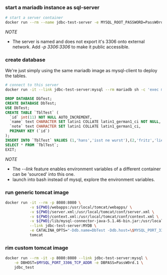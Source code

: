 
### start a mariadb instance as sql-server
```bash
# start a server container
docker run --rm --name jdbc-test-server -e MYSQL_ROOT_PASSWORD=PassW0rd.1 -d mariadb
```
> 
*NOTE*
- The server is named and does not export it's 3306 onto external network. Add _-p 3306:3306_ to make it public accessible.
>
### create database
We're just simply using the same mariadb image as mysql-client to deploy the tables. 
```bash
# connect to this server
docker run -it --link jdbc-test-server:mysql --rm mariadb sh -c 'exec mysql -h"$MYSQL_PORT_3306_TCP_ADDR" -P"$MYSQL_PORT_3306_TCP_PORT" -uroot -p"$MYSQL_ENV_MYSQL_ROOT_PASSWORD"'
```
```sql
DROP DATABASE DbTest;
CREATE DATABASE DbTest;
USE DbTest;
CREATE TABLE `TblTest` (
  `id` int(11) NOT NULL AUTO_INCREMENT,
  `name` text CHARACTER SET latin1 COLLATE latin1_german1_ci NOT NULL,
  `note` text CHARACTER SET latin1 COLLATE latin1_german1_ci,
  PRIMARY KEY (`id`)
);
INSERT INTO `TblTest` VALUES (1,'hans','isst ne wurst'),(2,'fritz','liebt fisch'),(3,'peter','\'\''),(4,'that guy','\'\'');
SELECT * FROM `TblTest`;
EXIT;
```
>
*NOTE*
- The _--link_ feature enables environment variables of a different container can be 'sourced' into this one.
- launch into bash instead of mysql, explore the environment variables.
>

### run generic tomcat image
```bash
docker run -it --rm -p 8080:8080 \
           -v ${PWD}/webapps:/usr/local/tomcat/webapps/ \
           -v ${PWD}/server.xml:/usr/local/tomcat/conf/server.xml \
           -v ${PWD}/context.xml:/usr/local/tomcat/conf/context.xml \
           -v ${PWD}/lib/mysql-connector-java-5.1.46-bin.jar:/usr/local/tomcat/lib/myslq.jar \
           --link jdbc-test-server:MYDB \
           -e CATALINA_OPTS="-Ddb.name=DbTest -Ddb.host=\$MYSQL_PORT_3306_TCP_ADDR:\$MYSQL_PORT_3306_TCP_PORT -Ddb.user=root -Ddb.pass=\$MYSQL_ENV_MYSQL_ROOT_PASSWORD" \
           tomcat
```

### rim custom tomcat image
```bash
docker run --rm -it -p 8080:8080 --link jdbc-test-server:mysql \
    -e DBHOST=$MYSQL_PORT_3306_TCP_ADDR -e DBPASS=PassW0rd.1 \
    jdbc_test
```

